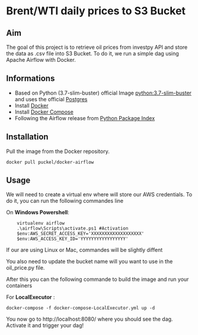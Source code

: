 # Brent/WTI daily prices to S3 Bucket

## Aim
The goal of this project is to retrieve oil prices from investpy API and store the data as .csv file into S3 Bucket. To do it, we run a simple dag using Apache Airflow with Docker.


## Informations

* Based on Python (3.7-slim-buster) official Image [python:3.7-slim-buster](https://hub.docker.com/_/python/) and uses the official [Postgres](https://hub.docker.com/_/postgres/)
* Install [Docker](https://www.docker.com/)
* Install [Docker Compose](https://docs.docker.com/compose/install/)
* Following the Airflow release from [Python Package Index](https://pypi.python.org/pypi/apache-airflow)


## Installation

Pull the image from the Docker repository.

    docker pull puckel/docker-airflow


## Usage

We will need to create a virtual env where will store our AWS credentials. To do it, you can run the following commandes line

On **Windows Powershell**:
```shell
    virtualenv airflow
    .\airflow\Scripts\activate.ps1 #Activation
    $env:AWS_SECRET_ACCESS_KEY='XXXXXXXXXXXXXXXXXXX'
    $env:AWS_ACCESS_KEY_ID='YYYYYYYYYYYYYYYYY'
```

If our are using Linux or Mac, commandes will be slightly diffent

You also need to update the bucket name will you want to use in the oil_price.py file.


After this you can the following commande to build the image and run your containers

For **LocalExecutor** :

    docker-compose -f docker-compose-LocalExecutor.yml up -d

You now go to http://localhost:8080/ where you should see the dag. Activate it and trigger your dag!
